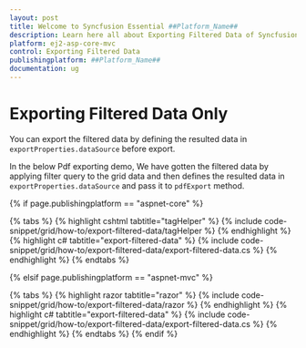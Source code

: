 ```yaml
---
layout: post
title: Welcome to Syncfusion Essential ##Platform_Name##
description: Learn here all about Exporting Filtered Data of Syncfusion Essential ##Platform_Name## widgets based on HTML5 and jQuery.
platform: ej2-asp-core-mvc
control: Exporting Filtered Data
publishingplatform: ##Platform_Name##
documentation: ug
---
```



# Exporting Filtered Data Only

You can export the filtered data by defining the resulted data in `exportProperties.dataSource` before export.

In the below Pdf exporting demo, We have gotten the filtered data by applying filter query to the grid data and then defines the resulted data in `exportProperties.dataSource` and pass it to `pdfExport` method.

{% if page.publishingplatform == "aspnet-core" %}

{% tabs %}
{% highlight cshtml tabtitle="tagHelper" %}
{% include code-snippet/grid/how-to/export-filtered-data/tagHelper %}
{% endhighlight %}
{% highlight c# tabtitle="export-filtered-data" %}
{% include code-snippet/grid/how-to/export-filtered-data/export-filtered-data.cs %}
{% endhighlight %}
{% endtabs %}

{% elsif page.publishingplatform == "aspnet-mvc" %}

{% tabs %}
{% highlight razor tabtitle="razor" %}
{% include code-snippet/grid/how-to/export-filtered-data/razor %}
{% endhighlight %}
{% highlight c# tabtitle="export-filtered-data" %}
{% include code-snippet/grid/how-to/export-filtered-data/export-filtered-data.cs %}
{% endhighlight %}
{% endtabs %}
{% endif %}


